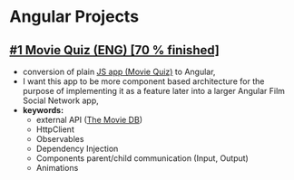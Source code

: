 # Angular Projects
## [#1 Movie Quiz (ENG) [70 % finished]](./Angular-MovieQuiz) 
- conversion of plain [JS app (Movie Quiz)](../../../JavaScript-Projects) to 
Angular,
- I want this app to be more component based architecture for the purpose of 
implementing it as a feature later into a larger Angular Film Social Network 
app,
- **keywords:** 
  - external API ([The Movie DB](https://www.themoviedb.org/))
  - HttpClient
  - Observables
  - Dependency Injection
  - Components parent/child communication (Input, Output)
  - Animations
